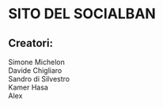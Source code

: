 # SITO DEL SOCIALBAN

## Creatori:
Simone Michelon<br>
Davide Chigliaro<br>
Sandro di Silvestro<br>
Kamer Hasa<br>
Alex <br>
